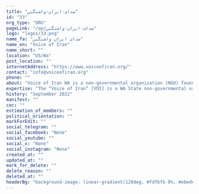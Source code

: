 ```yaml
---
title: "صدای-ایران-واشنگتن"
id: "33"
org_type: "ORG"
pageLink: "/op/صدای-ایران-واشنگتن"
logo: "logos/33.png"
name_fa: "صدای ایران واشنگتن"
name_en: "Voice of Iran"
name_short: ""
location: "US/Wa"
post_location: ""
internetAddress: "https://www.voiceofiran.org/"
contact: "info@voiceofiran.org"
phone: ""
about: "Voice of Iran WA is a non-governmental organization (NGO) founded in Washington State. They advocate for human rights and democracy in Iran. They also provide support to the Iranian community in Washington State."
expertise: "The “Voice of Iran” [VOI] is a WA State non-governmental organization [NGO] founded by Arezou Bagan."
history: "September 2022"
manifest: ""
coc: ""
estimation_of_members: ""
political_orientation: ""
markForEdit: ""
social_telegram: ""
social_facebook: "None"
social_youtube: ""
social_x: "None"
social_instagram: "None"
created_at: ""
updated_at: ""
mark_for_delete: ""
delete_reason: ""
deleted_at: ""
headerBg: "background-image: linear-gradient(120deg, #fdfbfb 0%, #ebedee 100%);"
---
```

